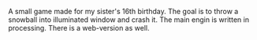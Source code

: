 A small game made for my sister's 16th birthday.
The goal is to throw a snowball into illuminated window and crash it.
The main engin is written in processing. There is a web-version as well.
